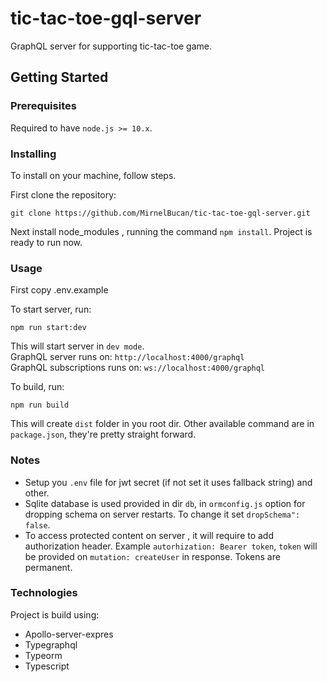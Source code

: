 # tic-tac-toe-gql-server

GraphQL server for supporting tic-tac-toe game.
## Getting Started

### Prerequisites

Required to have `node.js >= 10.x`. 

### Installing

To install on your machine, follow steps.

First clone the repository:
```
git clone https://github.com/MirnelBucan/tic-tac-toe-gql-server.git
```


Next install node_modules , running the command `npm install`.
Project is ready to run now.


### Usage

First copy .env.example

To start server, run:
```
npm run start:dev
```
This will start server in `dev mode`.
<br>
GraphQL server runs on: `http://localhost:4000/graphql`
<br>
GraphQL subscriptions runs on: `ws://localhost:4000/graphql`

To build, run:
```
npm run build
```
This will create `dist` folder in you root dir.
Other available command are in `package.json`, they're pretty straight forward.
### Notes
- Setup you `.env` file for jwt secret (if not set it uses fallback string) and other.
- Sqlite database is used provided in dir `db`, in `ormconfig.js` option for dropping schema on server restarts.
To change it set `dropSchema": false`.
- To access protected content on server , it will require to add authorization header. Example `autorhization: Bearer token`,
`token` will be provided on `mutation: createUser` in response. Tokens are permanent.
### Technologies
Project is build using:
- Apollo-server-expres
- Typegraphql
- Typeorm
- Typescript